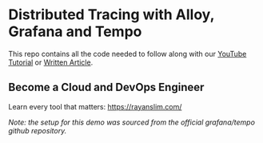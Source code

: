 # Distributed Tracing with Alloy, Grafana and Tempo

This repo contains all the code needed to follow along with our [YouTube Tutorial]() or [Written Article]().

## Become a Cloud and DevOps Engineer

Learn every tool that matters: https://rayanslim.com/


*Note: the setup for this demo was sourced from the official grafana/tempo github repository.*
